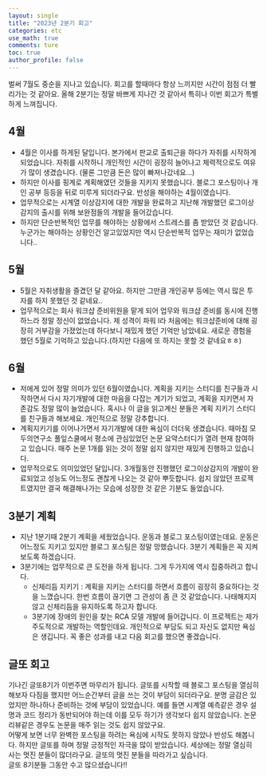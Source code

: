 ```yaml
---
layout: single
title: "2023년 2분기 회고"
categories: etc
use_math: true
comments: ture
toc: true
author_profile: false
---
```


벌써 7월도 중순을 지나고 있습니다. 회고를 할때마다 항상 느끼지만 시간이 점점 더 빨리가는 것 같아요. 올해 2분기는 정말 바쁘게 지나간 것 같아서 특히나 이번 회고가 특별하게 느껴집니다.

## 4월
* 4월은 이사를 하게된 달입니다. 본가에서 판교로 출퇴근을 하다가 자취를 시작하게 되었습니다. 자취를 시작하니 개인적인 시간이 굉장히 늘어나고 체력적으로도 여유가 많이 생겼습니다. (물론 그만큼 돈은 많이 빠져나갔네요...)  
* 하지만 이사를 핑계로 계획해였던 것들을 지키지 못했습니다. 블로그 포스팅이나 개인 공부 등등을 뒤로 미루게 되더라구요. 반성을 해야하는 4월이였습니다.
* 업무적으로는 시계열 이상감지에 대한 개발을 완료하고 지난해 개발했던 로그이상감지의 출시를 위해 보완점들의 개발을 들어갔습니다. 
* 하지만 단순반복적인 업무를 해야하는 상황에서 스트레스를 좀 받았던 것 같습니다. 누군가는 해야하는 상황인건 알고있었지만 역시 단순반복적 업무는 재미가 없었습니다..

## 5월
* 5월은 자취생활을 즐겼던 달 같아요. 하지만 그만큼 개인공부 등에는 역시 많은 투자를 하지 못했던 것 같네요..
* 업무적으로는 회사 워크샵 준비위원을 맡게 되어 업무와 워크샵 준비를 동시에 진행하느라 정말 정신이 없었습니다. 제 성격이 파워 I라 처음에는 워크샵준비에 대해 굉장히 거부감을 가졌었는데 하다보니 재밌게 했던 기억만 남았네요. 새로운 경험을 했던 5월로 기억하고 있습니다.(하지만 다음에 또 하지는 못할 것 같네요ㅎㅎ)

## 6월
* 저에게 있어 정말 의미가 있던 6월이였습니다. 계획을 지키는 스터디를 친구들과 시작하면서 다시 자기개발에 대한 마음을 다잡는 계기가 되었고, 계획을 지키면서 자존감도 정말 많이 늘었습니다. 혹시나 이 글을 읽고계신 분들은 계획 지키기 스터디를 친구들과 해보세요. 개인적으로 정말 강추합니다.
* 계획지키기를 이어나가면서 자기개발에 대한 욕심이 더더욱 생겼습니다. 때마침 모두의연구소 풀잎스쿨에서 평소에 관심있었던 논문 요약스터디가 열려 현재 참여하고 있습니다. 매주 논문 1개를 읽는 것이 정말 쉽지 않지만 재밌게 진행하고 있습니다.
* 업무적으로도 의미있었던 달입니다. 3개월동안 진행했던 로그이상감지의 개발이 완료되었고 성능도 어느정도 괜찮게 나오는 것 같아 뿌듯합니다. 쉽지 않았던 프로젝트였지만 결국 해결해나가는 모습에 성장한 것 같은 기분도 들었습니다.

## 3분기 계획
* 지난 1분기때 2분기 계획을 세웠었습니다. 운동과 블로그 포스팅이였는데요. 운동은 어느정도 지키고 있지만 블로그 포스팅은 정말 망했습니다. 3분기 계획들은 꼭 지켜보도록 하겠습니다.
* 3분기에는 업무적으로 큰 도전을 하게 됩니다. 그게 두가지에 역시 집중하려고 합니다.
    * 신체리듬 지키기 : 계획을 지키는 스터디를 하면서 흐름이 굉장히 중요하다는 것을 느꼈습니다. 한번 흐름이 끊기면 그 관성이 좀 큰 것 같았습니다. 나태해지지 않고 신체리듬을 유지하도록 하고자 합니다.
    * 3분기에 장애의 원인을 찾는 RCA 모델 개발에 들어갑니다. 이 프로젝트는 제가 주도적으로 개발하는 역할인데요. 개인적으로 부담도 되고 자신도 없지만 욕심은 생깁니다. 꼭 좋은 성과를 내고 다음 회고를 했으면 좋겠습니다.

## 글또 회고
기나긴 글또8기가 이번주면 마무리가 됩니다. 글또를 시작할 때 블로그 포스팅을 열심히 해보자 다짐을 했지만 어느순간부터 글을 쓰는 것이 부담이 되더라구요. 분명 글감은 있었지만 하나하나 준비하는 것에 부담이 있었습니다. 예를 들면 시계열 예측같은 경우 설명과 코드 정리가 동반되어야 하는데 이를 모두 하기가 생각보다 쉽지 않았습니다. 논문 리뷰같은 경우도 논문을 매주 읽는 것도 쉽지 않았구요.  
어떻게 보면 너무 완벽한 포스팅을 하려는 욕심에 시작도 못하지 않았나 반성도 해봅니다. 하지만 글또를 하며 정말 긍정적인 자극을 많이 받았습니다. 세상에는 정말 열심히 사는 멋진 분들이 많더라구요. 글또의 멋진 분들을 따라가고 싶습니다.  
글또 8기분들 그동안 수고 많으셨습니다!!
